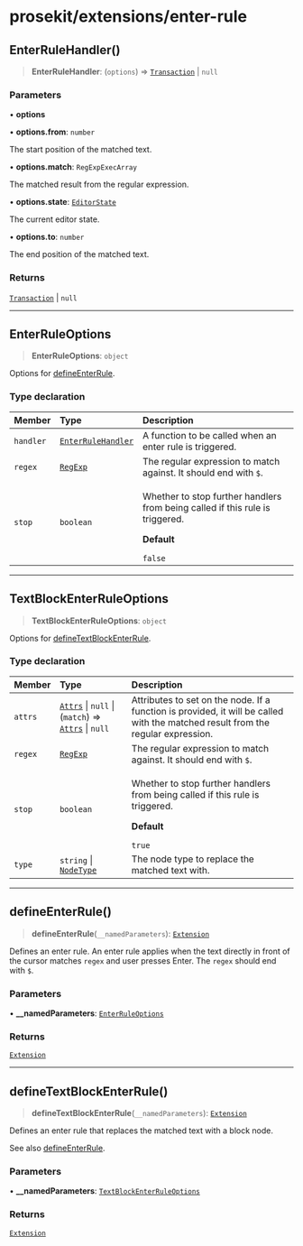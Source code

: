 # prosekit/extensions/enter-rule

<a id="EnterRuleHandler" name="EnterRuleHandler"></a>

## EnterRuleHandler()

> **EnterRuleHandler**: (`options`) => [`Transaction`](https://prosemirror.net/docs/ref/#state.Transaction) \| `null`

### Parameters

• **options**

• **options.from**: `number`

The start position of the matched text.

• **options.match**: `RegExpExecArray`

The matched result from the regular expression.

• **options.state**: [`EditorState`](https://prosemirror.net/docs/ref/#state.EditorState)

The current editor state.

• **options.to**: `number`

The end position of the matched text.

### Returns

[`Transaction`](https://prosemirror.net/docs/ref/#state.Transaction) \| `null`

***

<a id="EnterRuleOptions" name="EnterRuleOptions"></a>

## EnterRuleOptions

> **EnterRuleOptions**: `object`

Options for [defineEnterRule](enter-rule.md#defineEnterRule).

### Type declaration

| Member | Type | Description |
| :------ | :------ | :------ |
| `handler` | [`EnterRuleHandler`](enter-rule.md#EnterRuleHandler) | A function to be called when an enter rule is triggered. |
| `regex` | [`RegExp`](https://developer.mozilla.org/docs/Web/JavaScript/Reference/Global_Objects/RegExp) | The regular expression to match against. It should end with `$`. |
| `stop` | `boolean` | <p>Whether to stop further handlers from being called if this rule is triggered.</p><p>**Default**</p><code>false</code> |

***

<a id="TextBlockEnterRuleOptions" name="TextBlockEnterRuleOptions"></a>

## TextBlockEnterRuleOptions

> **TextBlockEnterRuleOptions**: `object`

Options for [defineTextBlockEnterRule](enter-rule.md#defineTextBlockEnterRule).

### Type declaration

| Member | Type | Description |
| :------ | :------ | :------ |
| `attrs` | [`Attrs`](https://prosemirror.net/docs/ref/#model.Attrs) \| `null` \| (`match`) => [`Attrs`](https://prosemirror.net/docs/ref/#model.Attrs) \| `null` | Attributes to set on the node. If a function is provided, it will be called with the matched result from the regular expression. |
| `regex` | [`RegExp`](https://developer.mozilla.org/docs/Web/JavaScript/Reference/Global_Objects/RegExp) | The regular expression to match against. It should end with `$`. |
| `stop` | `boolean` | <p>Whether to stop further handlers from being called if this rule is triggered.</p><p>**Default**</p><code>true</code> |
| `type` | `string` \| [`NodeType`](https://prosemirror.net/docs/ref/#model.NodeType) | The node type to replace the matched text with. |

***

<a id="defineEnterRule" name="defineEnterRule"></a>

## defineEnterRule()

> **defineEnterRule**(`__namedParameters`): [`Extension`](../core.md#ExtensionT)

Defines an enter rule. An enter rule applies when the text directly in front of
the cursor matches `regex` and user presses Enter. The `regex` should end
with `$`.

### Parameters

• **\_\_namedParameters**: [`EnterRuleOptions`](enter-rule.md#EnterRuleOptions)

### Returns

[`Extension`](../core.md#ExtensionT)

***

<a id="defineTextBlockEnterRule" name="defineTextBlockEnterRule"></a>

## defineTextBlockEnterRule()

> **defineTextBlockEnterRule**(`__namedParameters`): [`Extension`](../core.md#ExtensionT)

Defines an enter rule that replaces the matched text with a block node.

See also [defineEnterRule](enter-rule.md#defineEnterRule).

### Parameters

• **\_\_namedParameters**: [`TextBlockEnterRuleOptions`](enter-rule.md#TextBlockEnterRuleOptions)

### Returns

[`Extension`](../core.md#ExtensionT)
